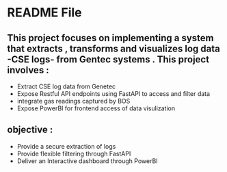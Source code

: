 # README File 
## This project focuses on implementing a system that extracts , transforms and visualizes log data -CSE logs- from Gentec systems . This project involves :
- Extract CSE log data from Genetec 
- Expose Restful API endpoints using FastAPI to access and filter data 
- integrate gas readings captured by BOS
- Expose PowerBI for frontend access of data visulization

## objective :
 - Provide a secure extraction of logs
 - Provide flexible filtering through FastAPI
 - Deliver an Interactive dashboard through PowerBI
 

